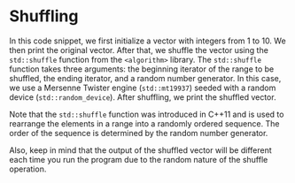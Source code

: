 # Shuffling

In this code snippet, we first initialize a vector with integers from 1 to 10. We then print the original vector. After that, we shuffle the vector using the `std::shuffle` function from the `<algorithm>` library. The `std::shuffle` function takes three arguments: the beginning iterator of the range to be shuffled, the ending iterator, and a random number generator. In this case, we use a Mersenne Twister engine (`std::mt19937`) seeded with a random device (`std::random_device`). After shuffling, we print the shuffled vector.

Note that the `std::shuffle` function was introduced in C++11 and is used to rearrange the elements in a range into a randomly ordered sequence. The order of the sequence is determined by the random number generator.

Also, keep in mind that the output of the shuffled vector will be different each time you run the program due to the random nature of the shuffle operation.

